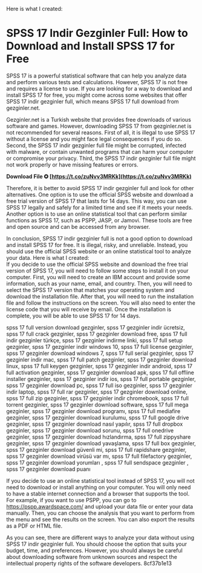 Here is what I created:  
# SPSS 17 Indir Gezginler Full: How to Download and Install SPSS 17 for Free
 
SPSS 17 is a powerful statistical software that can help you analyze data and perform various tests and calculations. However, SPSS 17 is not free and requires a license to use. If you are looking for a way to download and install SPSS 17 for free, you might come across some websites that offer SPSS 17 indir gezginler full, which means SPSS 17 full download from gezginler.net.
 
Gezginler.net is a Turkish website that provides free downloads of various software and games. However, downloading SPSS 17 from gezginler.net is not recommended for several reasons. First of all, it is illegal to use SPSS 17 without a license and you might face legal consequences if you do so. Second, the SPSS 17 indir gezginler full file might be corrupted, infected with malware, or contain unwanted programs that can harm your computer or compromise your privacy. Third, the SPSS 17 indir gezginler full file might not work properly or have missing features or errors.
 
**Download File ✪ [https://t.co/zuNvv3MRKk](https://t.co/zuNvv3MRKk)**


 
Therefore, it is better to avoid SPSS 17 indir gezginler full and look for other alternatives. One option is to use the official SPSS website and download a free trial version of SPSS 17 that lasts for 14 days. This way, you can use SPSS 17 legally and safely for a limited time and see if it meets your needs. Another option is to use an online statistical tool that can perform similar functions as SPSS 17, such as PSPP, JASP, or Jamovi. These tools are free and open source and can be accessed from any browser.
 
In conclusion, SPSS 17 indir gezginler full is not a good option to download and install SPSS 17 for free. It is illegal, risky, and unreliable. Instead, you should use the official SPSS website or an online statistical tool to analyze your data.
 Here is what I created:  
If you decide to use the official SPSS website and download the free trial version of SPSS 17, you will need to follow some steps to install it on your computer. First, you will need to create an IBM account and provide some information, such as your name, email, and country. Then, you will need to select the SPSS 17 version that matches your operating system and download the installation file. After that, you will need to run the installation file and follow the instructions on the screen. You will also need to enter the license code that you will receive by email. Once the installation is complete, you will be able to use SPSS 17 for 14 days.
 
spss 17 full version download gezginler,  spss 17 gezginler indir ücretsiz,  spss 17 full crack gezginler,  spss 17 gezginler download free,  spss 17 full indir gezginler türkçe,  spss 17 gezginler indirme linki,  spss 17 full setup gezginler,  spss 17 gezginler indir windows 10,  spss 17 full license gezginler,  spss 17 gezginler download windows 7,  spss 17 full serial gezginler,  spss 17 gezginler indir mac,  spss 17 full patch gezginler,  spss 17 gezginler download linux,  spss 17 full keygen gezginler,  spss 17 gezginler indir android,  spss 17 full activation gezginler,  spss 17 gezginler download apk,  spss 17 full offline installer gezginler,  spss 17 gezginler indir ios,  spss 17 full portable gezginler,  spss 17 gezginler download pc,  spss 17 full iso gezginler,  spss 17 gezginler indir laptop,  spss 17 full rar gezginler,  spss 17 gezginler download online,  spss 17 full zip gezginler,  spss 17 gezginler indir chromebook,  spss 17 full torrent gezginler,  spss 17 gezginler download software,  spss 17 full mega gezginler,  spss 17 gezginler download programı,  spss 17 full mediafire gezginler,  spss 17 gezginler download kurulumu,  spss 17 full google drive gezginler,  spss 17 gezginler download nasıl yapılır,  spss 17 full dropbox gezginler,  spss 17 gezginler download sorunu,  spss 17 full onedrive gezginler,  spss 17 gezginler download hızlandırma,  spss 17 full zippyshare gezginler,  spss 17 gezginler download yavaşlama,  spss 17 full box gezginler,  spss 17 gezginler download güvenli mi,  spss 17 full rapidshare gezginler,  spss 17 gezginler download virüsü var mı,  spss 17 full filefactory gezginler,  spss 17 gezginler download yorumları ,  spss 17 full sendspace gezginler ,  spss 17 gezginler download puanı
 
If you decide to use an online statistical tool instead of SPSS 17, you will not need to download or install anything on your computer. You will only need to have a stable internet connection and a browser that supports the tool. For example, if you want to use PSPP, you can go to https://pspp.awardspace.com/ and upload your data file or enter your data manually. Then, you can choose the analysis that you want to perform from the menu and see the results on the screen. You can also export the results as a PDF or HTML file.
 
As you can see, there are different ways to analyze your data without using SPSS 17 indir gezginler full. You should choose the option that suits your budget, time, and preferences. However, you should always be careful about downloading software from unknown sources and respect the intellectual property rights of the software developers.
 8cf37b1e13
 
